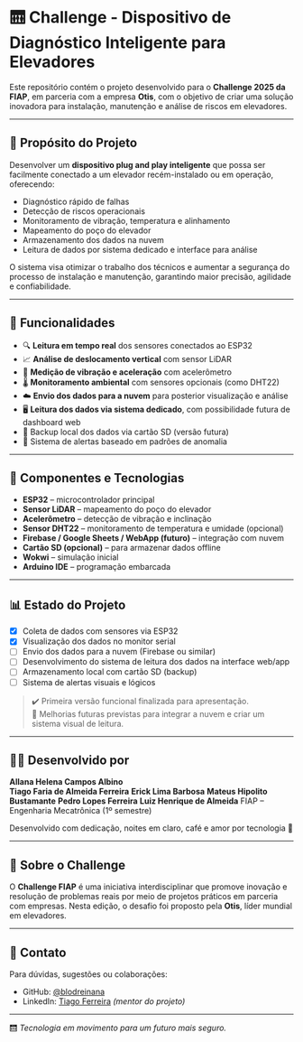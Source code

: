 # 🛗 Challenge - Dispositivo de Diagnóstico Inteligente para Elevadores

Este repositório contém o projeto desenvolvido para o **Challenge 2025 da FIAP**, em parceria com a empresa **Otis**, com o objetivo de criar uma solução inovadora para instalação, manutenção e análise de riscos em elevadores.

---

## 🎯 Propósito do Projeto

Desenvolver um **dispositivo plug and play inteligente** que possa ser facilmente conectado a um elevador recém-instalado ou em operação, oferecendo:

- Diagnóstico rápido de falhas
- Detecção de riscos operacionais
- Monitoramento de vibração, temperatura e alinhamento
- Mapeamento do poço do elevador
- Armazenamento dos dados na nuvem
- Leitura de dados por sistema dedicado e interface para análise

O sistema visa otimizar o trabalho dos técnicos e aumentar a segurança do processo de instalação e manutenção, garantindo maior precisão, agilidade e confiabilidade.

---

## 🧠 Funcionalidades

- 🔍 **Leitura em tempo real** dos sensores conectados ao ESP32
- 📈 **Análise de deslocamento vertical** com sensor LiDAR
- 🧭 **Medição de vibração e aceleração** com acelerômetro
- 🌡️ **Monitoramento ambiental** com sensores opcionais (como DHT22)
- ☁️ **Envio dos dados para a nuvem** para posterior visualização e análise
- 🖥️ **Leitura dos dados via sistema dedicado**, com possibilidade futura de dashboard web
- 💾 Backup local dos dados via cartão SD (versão futura)
- 🚨 Sistema de alertas baseado em padrões de anomalia

---

## 🧰 Componentes e Tecnologias

- **ESP32** – microcontrolador principal
- **Sensor LiDAR** – mapeamento do poço do elevador
- **Acelerômetro** – detecção de vibração e inclinação
- **Sensor DHT22** – monitoramento de temperatura e umidade (opcional)
- **Firebase / Google Sheets / WebApp (futuro)** – integração com nuvem
- **Cartão SD (opcional)** – para armazenar dados offline
- **Wokwi** – simulação inicial
- **Arduino IDE** – programação embarcada

---

## 📊 Estado do Projeto

- [x] Coleta de dados com sensores via ESP32
- [x] Visualização dos dados no monitor serial
- [ ] Envio dos dados para a nuvem (Firebase ou similar)
- [ ] Desenvolvimento do sistema de leitura dos dados na interface web/app
- [ ] Armazenamento local com cartão SD (backup)
- [ ] Sistema de alertas visuais e lógicos

> ✔️ Primeira versão funcional finalizada para apresentação.  
> 🔄 Melhorias futuras previstas para integrar a nuvem e criar um sistema visual de leitura.

---

## 👩‍💻 Desenvolvido por

**Allana Helena Campos Albino**  
**Tiago Faria de Almeida Ferreira**
**Erick Lima Barbosa**
**Mateus Hipolito Bustamante**
**Pedro Lopes Ferreira**
**Luiz Henrique de Almeida**
FIAP – Engenharia Mecatrônica (1º semestre)

Desenvolvido com dedicação, noites em claro, café e amor por tecnologia 💙

---

## 📎 Sobre o Challenge

O **Challenge FIAP** é uma iniciativa interdisciplinar que promove inovação e resolução de problemas reais por meio de projetos práticos em parceria com empresas. Nesta edição, o desafio foi proposto pela **Otis**, líder mundial em elevadores.

---

## 💬 Contato

Para dúvidas, sugestões ou colaborações:

- GitHub: [@blodreinana](https://github.com/blodreinana)
- LinkedIn: [Tiago Ferreira](https://www.linkedin.com/in/tiago-ferreira-65886134b) *(mentor do projeto)*

---

🛗 *Tecnologia em movimento para um futuro mais seguro.*
